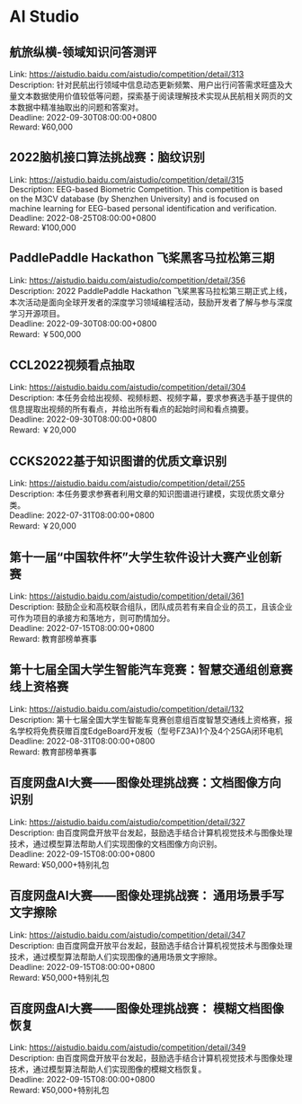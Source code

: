 # AI Studio



## 航旅纵横-领域知识问答测评

Link: https://aistudio.baidu.com/aistudio/competition/detail/313  
Description: 针对民航出行领域中信息动态更新频繁、用户出行问答需求旺盛及大量文本数据使用价值较低等问题，探索基于阅读理解技术实现从民航相关网页的文本数据中精准抽取出的问题和答案对。  
Deadline: 2022-09-30T08:00:00+0800  
Reward: ¥60,000  


## 2022脑机接口算法挑战赛：脑纹识别

Link: https://aistudio.baidu.com/aistudio/competition/detail/315  
Description: EEG-based Biometric Competition. This competition is based on the M3CV database (by Shenzhen University) and is focused on machine learning for EEG-based personal identification and verification.  
Deadline: 2022-08-25T08:00:00+0800  
Reward: ¥100,000  


## PaddlePaddle Hackathon 飞桨黑客马拉松第三期

Link: https://aistudio.baidu.com/aistudio/competition/detail/356  
Description: 2022 PaddlePaddle Hackathon 飞桨黑客马拉松第三期正式上线，本次活动是面向全球开发者的深度学习领域编程活动，鼓励开发者了解与参与深度学习开源项目。  
Deadline: 2022-09-30T08:00:00+0800  
Reward: ￥500,000  


## CCL2022视频看点抽取

Link: https://aistudio.baidu.com/aistudio/competition/detail/304  
Description: 本任务会给出视频、视频标题、视频字幕，要求参赛选手基于提供的信息提取出视频的所有看点，并给出所有看点的起始时间和看点摘要。  
Deadline: 2022-09-30T08:00:00+0800  
Reward: ￥20,000  


## CCKS2022基于知识图谱的优质文章识别

Link: https://aistudio.baidu.com/aistudio/competition/detail/255  
Description: 本任务要求参赛者利用文章的知识图谱进行建模，实现优质文章分类。  
Deadline: 2022-07-31T08:00:00+0800  
Reward: ￥20,000  


## 第十一届“中国软件杯”大学生软件设计大赛产业创新赛

Link: https://aistudio.baidu.com/aistudio/competition/detail/361  
Description: 鼓励企业和高校联合组队，团队成员若有来自企业的员工，且该企业可作为项目的承接方和落地方，则可酌情加分。  
Deadline: 2022-07-15T08:00:00+0800  
Reward: 教育部榜单赛事  


## 第十七届全国大学生智能汽车竞赛：智慧交通组创意赛线上资格赛

Link: https://aistudio.baidu.com/aistudio/competition/detail/132  
Description: 第十七届全国大学生智能车竞赛创意组百度智慧交通线上资格赛，报名学校将免费获赠百度EdgeBoard开发板（型号FZ3A)1个及4个25GA闭环电机  
Deadline: 2022-08-31T08:00:00+0800  
Reward: 教育部榜单赛事  


## 百度网盘AI大赛——图像处理挑战赛：文档图像方向识别

Link: https://aistudio.baidu.com/aistudio/competition/detail/327  
Description: 由百度网盘开放平台发起，鼓励选手结合计算机视觉技术与图像处理技术，通过模型算法帮助人们实现图像的文档图像方向识别。  
Deadline: 2022-09-15T08:00:00+0800  
Reward: ¥50,000+特别礼包  


## 百度网盘AI大赛——图像处理挑战赛： 通用场景手写文字擦除

Link: https://aistudio.baidu.com/aistudio/competition/detail/347  
Description: 由百度网盘开放平台发起，鼓励选手结合计算机视觉技术与图像处理技术，通过模型算法帮助人们实现图像的通用场景文字擦除。  
Deadline: 2022-09-15T08:00:00+0800  
Reward: ¥50,000+特别礼包  


## 百度网盘AI大赛——图像处理挑战赛： 模糊文档图像恢复

Link: https://aistudio.baidu.com/aistudio/competition/detail/349  
Description: 由百度网盘开放平台发起，鼓励选手结合计算机视觉技术与图像处理技术，通过模型算法帮助人们实现图像的模糊文档恢复。  
Deadline: 2022-09-15T08:00:00+0800  
Reward: ¥50,000+特别礼包  

